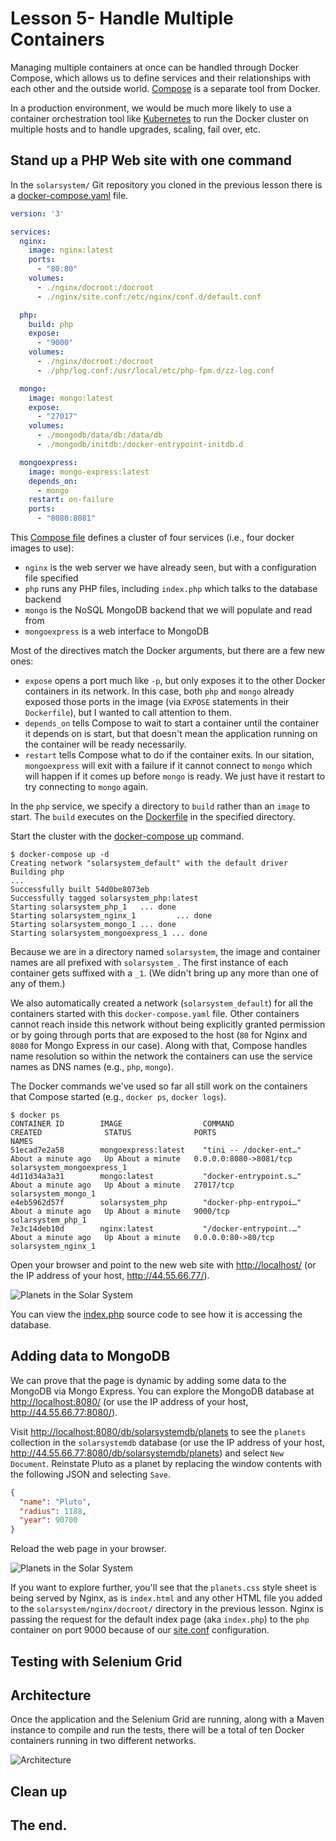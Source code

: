 # Lesson 5- Handle Multiple Containers

Managing multiple containers at once can be handled through Docker Compose, which allows us to define services and their relationships with each other and the outside world. [Compose](https://docs.docker.com/compose/) is a separate tool from Docker.

In a production environment, we would be much more likely to use a container orchestration tool like [Kubernetes](https://kubernetes.io/) to run the Docker cluster on multiple hosts and to handle upgrades, scaling, fail over, etc.

## Stand up a PHP Web site with one command

In the `solarsystem/` Git repository you cloned in the previous lesson there is a [docker-compose.yaml](https://github.com/SteampunkFoundry/solarsystem/blob/main/docker-compose.yaml) file.

```yaml
version: '3'

services:
  nginx:
    image: nginx:latest
    ports:
      - "80:80"
    volumes:
      - ./nginx/docroot:/docroot
      - ./nginx/site.conf:/etc/nginx/conf.d/default.conf

  php:
    build: php
    expose:
      - "9000"
    volumes:
      - ./nginx/docroot:/docroot
      - ./php/log.conf:/usr/local/etc/php-fpm.d/zz-log.conf

  mongo:
    image: mongo:latest
    expose:
      - "27017"
    volumes:
      - ./mongodb/data/db:/data/db
      - ./mongodb/initdb:/docker-entrypoint-initdb.d

  mongoexpress:
    image: mongo-express:latest
    depends_on:
      - mongo
    restart: on-failure
    ports:
      - "8080:8081"
```

This [Compose file](https://docs.docker.com/compose/compose-file/) defines a cluster of four services (i.e., four docker images to use):

* `nginx` is the web server we have already seen, but with a configuration file specified
* `php` runs any PHP files, including `index.php` which talks to the database backend
* `mongo` is the NoSQL MongoDB backend that we will populate and read from
* `mongoexpress` is a web interface to MongoDB

Most of the directives match the Docker arguments, but there are a few new ones:

* `expose` opens a port much like `-p`, but only exposes it to the other Docker containers in its network. In this case, both `php` and `mongo` already exposed those ports in the image (via `EXPOSE` statements in their `Dockerfile`), but I wanted to call attention to them.
* `depends_on` tells Compose to wait to start a container until the container it depends on is start, but that doesn't mean the application running on the container will be ready necessarily.
* `restart` tells Compose what to do if the container exits. In our sitation, `mongoexpress` will exit with a failure if it cannot connect to `mongo` which will happen if it comes up before `mongo` is ready. We just have it restart to try connecting to `mongo` again.

In the `php` service, we specify a directory to `build` rather than an `image` to start. The `build` executes on the [Dockerfile](https://github.com/SteampunkFoundry/solarsystem/blob/main/php/Dockerfile) in the specified directory.

Start the cluster with the [docker-compose up](https://docs.docker.com/compose/reference/up/) command.

```console
$ docker-compose up -d
Creating network "solarsystem_default" with the default driver
Building php
...
Successfully built 54d0be8073eb
Successfully tagged solarsystem_php:latest
Starting solarsystem_php_1   ... done
Starting solarsystem_nginx_1         ... done
Starting solarsystem_mongo_1 ... done
Starting solarsystem_mongoexpress_1 ... done
```

Because we are in a directory named `solarsystem`, the image and container names are all prefixed with `solarsystem_`. The first instance of each container gets suffixed with a `_1`. (We didn't bring up any more than one of any of them.)

We also automatically created a network (`solarsystem_default`) for all the containers started with this `docker-compose.yaml` file. Other containers cannot reach inside this network without being explicitly granted permission or by going through ports that are exposed to the host (`80` for Nginx and `8080` for Mongo Express in our case). Along with that, Compose handles name resolution so within the network the containers can use the service names as DNS names (e.g., `php`, `mongo`).

The Docker commands we've used so far all still work on the containers that Compose started (e.g., `docker ps`, `docker logs`).

```console
$ docker ps
CONTAINER ID        IMAGE                  COMMAND                  CREATED              STATUS              PORTS                    NAMES
51ecad7e2a58        mongoexpress:latest    "tini -- /docker-ent…"   About a minute ago   Up About a minute   0.0.0.0:8080->8081/tcp   solarsystem_mongoexpress_1
4d11d34a3a31        mongo:latest           "docker-entrypoint.s…"   About a minute ago   Up About a minute   27017/tcp                solarsystem_mongo_1
e4eb5962d57f        solarsystem_php        "docker-php-entrypoi…"   About a minute ago   Up About a minute   9000/tcp                 solarsystem_php_1
7e3c14deb10d        nginx:latest           "/docker-entrypoint.…"   About a minute ago   Up About a minute   0.0.0.0:80->80/tcp       solarsystem_nginx_1
```

Open your browser and point to the new web site with <http://localhost/> (or the IP address of your host, <http://44.55.66.77/>).

![Planets in the Solar System](dynamic-planets.png?raw=true "Dynamic PHP page")

You can view the [index.php](https://github.com/SteampunkFoundry/solarsystem/blob/main/nginx/docroot/index.php) source code to see how it is accessing the database.

## Adding data to MongoDB

We can prove that the page is dynamic by adding some data to the MongoDB via Mongo Express. You can explore the MongoDB database at <http://localhost:8080/> (or use the IP address of your host, <http://44.55.66.77:8080/>).

Visit <http://localhost:8080/db/solarsystemdb/planets> to see the `planets` collection in the `solarsystemdb` database (or use the IP address of your host, <http://44.55.66.77:8080/db/solarsystemdb/planets>) and select `New Document`. Reinstate Pluto as a planet by replacing the window contents with the following JSON and selecting `Save`.

```json
{
  "name": "Pluto",
  "radius": 1188,
  "year": 90700
}
```

Reload the web page in your browser.

![Planets in the Solar System](dynamic-planets-with-pluto.png?raw=true "Updated data from MongoDB")

If you want to explore further, you'll see that the `planets.css` style sheet is being served by Nginx, as is `index.html` and any other HTML file you added to the `solarsystem/nginx/docroot/` directory in the previous lesson. Nginx is passing the request for the default index page (aka `index.php`) to the `php` container on port 9000 because of our [site.conf](https://github.com/SteampunkFoundry/solarsystem/blob/main/nginx/site.conf) configuration.

## Testing with Selenium Grid


## Architecture

Once the application and the Selenium Grid are running, along with a Maven instance to compile and run the tests, there will be a total of ten Docker containers running in two different networks.

![Architecture](https://github.com/SteampunkFoundry/solarsystem/blob/main/architecture.svg?raw=true "Architecture of networks")

## Clean up



## The end.
